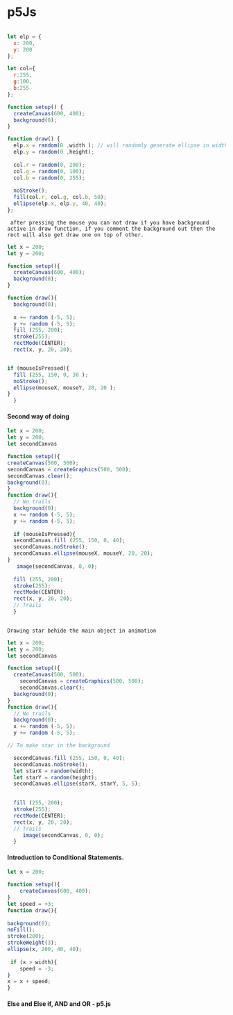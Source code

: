 # p5Js

```javascript

let elp = { 
  x: 200,
  y: 200
};

let col={
  r:255,
  g:100,
  b:255
};

function setup() {
  createCanvas(600, 400);
  background(0);
}

function draw() {
  elp.x = random(0 ,width ); // will randomly generate ellipse in width direction of canvas. 
  elp.y = random(0 ,height);
  
  col.r = random(0, 200);
  col.g = random(0, 100);
  col.b = random(0, 255);
  
  noStroke();
  fill(col.r, col.g, col.b, 50);
  ellipse(elp.x, elp.y, 40, 40);
};

```
` after pressing the mouse you can not draw if you have background active in draw function, if you comment the background out then the rect will also get draw one on top of other.`

```javascript
let x = 200;
let y = 200;

function setup(){
  createCanvas(600, 400);
  background(0);
}

function draw(){
  background(0);
  
  x += random (-5, 5);
  y += random (-5, 5);
  fill (255, 200);
  stroke(255);
  rectMode(CENTER);
  rect(x, y, 20, 20);


if (mouseIsPressed){
  fill (255, 150, 0, 30 );
  noStroke();
  ellipse(mouseX, mouseY, 20, 20 );
}
  }
```
#### Second way of doing
  
```javascript
let x = 200;
let y = 200;
let secondCanvas

function setup(){
createCanvas(500, 500);
secondCanvas = createGraphics(500, 500);
secondCanvas.clear();
background(0);
}
function draw(){
  // No trails  
  background(0);
  x += random (-5, 5);
  y += random (-5, 5);
  
  if (mouseIsPressed){
  secondCanvas.fill (255, 150, 0, 40);
  secondCanvas.noStroke();
  secondCanvas.ellipse(mouseX, mouseY, 20, 20);
}
   image(secondCanvas, 0, 0); 
  
  fill (255, 200);
  stroke(255);
  rectMode(CENTER);
  rect(x, y, 20, 20);
  // Trails    
  }
  
```
  `Drawing star behide the main object in animation`
  
```javascript
let x = 200;
let y = 200;
let secondCanvas

function setup(){
  createCanvas(500, 500);
    secondCanvas = createGraphics(500, 500);
    secondCanvas.clear();
  background(0);
}
function draw(){
  // No trails  
  background(0);
  x += random (-5, 5);
  y += random (-5, 5);

// To make star in the background 

  secondCanvas.fill (255, 150, 0, 40);
  secondCanvas.noStroke();
  let starX = random(width);
  let starY = random(height);
  secondCanvas.ellipse(starX, starY, 5, 5);

    
  fill (255, 200);
  stroke(255);
  rectMode(CENTER);
  rect(x, y, 20, 20);
  // Trails    
     image(secondCanvas, 0, 0); 
  }
```
#### Introduction to Conditional Statements.

```javascript
let x = 200;

function setup(){
    createCanvas(600, 400); 
}
let speed = +3;
function draw(){
    
background(0);
noFill();
stroke(200);
strokeWeight(3);
ellipse(x, 200, 40, 40);
    
 if (x > width){
    speed = -3;
}
x = x + speed;
}
```
#### Else and Else if, AND and OR - p5.js
```javascript

```

